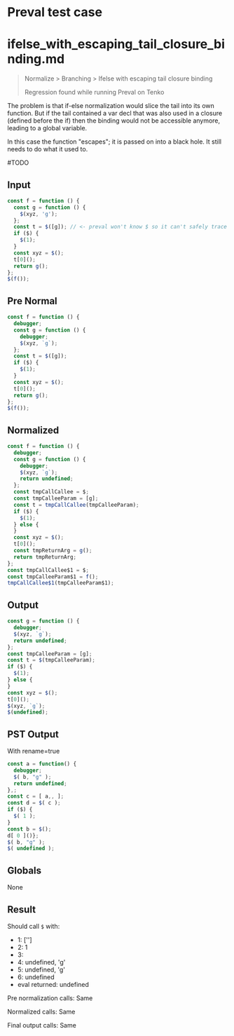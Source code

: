 # Preval test case

# ifelse_with_escaping_tail_closure_binding.md

> Normalize > Branching > Ifelse with escaping tail closure binding
>
> Regression found while running Preval on Tenko

The problem is that if-else normalization would slice the tail into its own function. But if the tail contained a var decl that was also used in a closure (defined before the if) then the binding would not be accessible anymore, leading to a global variable. 

In this case the function "escapes"; it is passed on into a black hole. It still needs to do what it used to.

#TODO

## Input

`````js filename=intro
const f = function () {
  const g = function () {
    $(xyz, 'g');
  };
  const t = $([g]); // <- preval won't know $ so it can't safely trace `g` from here on out
  if ($) {
    $(1);
  }
  const xyz = $();
  t[0]();
  return g();
};
$(f());
`````

## Pre Normal

`````js filename=intro
const f = function () {
  debugger;
  const g = function () {
    debugger;
    $(xyz, `g`);
  };
  const t = $([g]);
  if ($) {
    $(1);
  }
  const xyz = $();
  t[0]();
  return g();
};
$(f());
`````

## Normalized

`````js filename=intro
const f = function () {
  debugger;
  const g = function () {
    debugger;
    $(xyz, `g`);
    return undefined;
  };
  const tmpCallCallee = $;
  const tmpCalleeParam = [g];
  const t = tmpCallCallee(tmpCalleeParam);
  if ($) {
    $(1);
  } else {
  }
  const xyz = $();
  t[0]();
  const tmpReturnArg = g();
  return tmpReturnArg;
};
const tmpCallCallee$1 = $;
const tmpCalleeParam$1 = f();
tmpCallCallee$1(tmpCalleeParam$1);
`````

## Output

`````js filename=intro
const g = function () {
  debugger;
  $(xyz, `g`);
  return undefined;
};
const tmpCalleeParam = [g];
const t = $(tmpCalleeParam);
if ($) {
  $(1);
} else {
}
const xyz = $();
t[0]();
$(xyz, `g`);
$(undefined);
`````

## PST Output

With rename=true

`````js filename=intro
const a = function() {
  debugger;
  $( b, "g" );
  return undefined;
},;
const c = [ a,, ];
const d = $( c );
if ($) {
  $( 1 );
}
const b = $();
d[ 0 ]()};
$( b, "g" );
$( undefined );
`````

## Globals

None

## Result

Should call `$` with:
 - 1: ['<function>']
 - 2: 1
 - 3: 
 - 4: undefined, 'g'
 - 5: undefined, 'g'
 - 6: undefined
 - eval returned: undefined

Pre normalization calls: Same

Normalized calls: Same

Final output calls: Same
